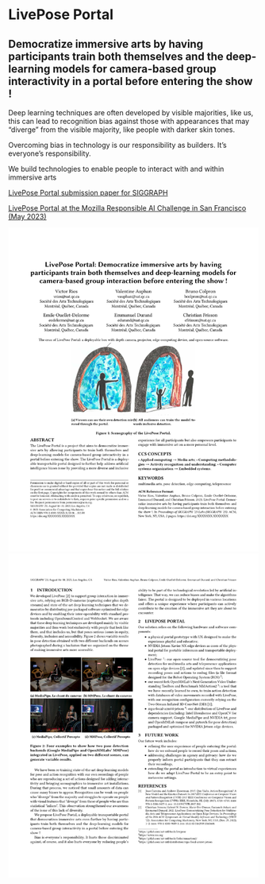 # LivePose Portal

## Democratize immersive arts by having participants train both themselves and the deep-learning models for camera-based group interactivity in a portal before entering the show !

Deep learning techniques are often developed by visible majorities, like us, this can lead to recognition bias against those with appearances that may “diverge” from the visible majority, like people with darker skin tones.

Overcoming bias in technology is our responsibility as builders. It’s everyone’s responsibility.

We build technologies to enable people to interact with and within immersive arts

[LivePose Portal submission paper for SIGGRAPH](LivePosePortalSIGGRAPH2023-abstract-submitted.pdf)

[LivePose Portal at the Mozilla Responsible AI Challenge in San Francisco (May 2023)](https://sat-mtl.gitlab.io/metalab/presentations/2023-LivePosePortal-MozillaResponsibleAI/)


![Paper](LivePosePortalSIGGRAPH2023-abstract-submitted_page-0001.jpg)
![Paper](LivePosePortalSIGGRAPH2023-abstract-submitted_page-0002.jpg)
